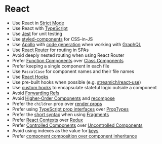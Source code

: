 # React

 * Use React in [Strict Mode]
 * Use React with [TypeScript](../typescript/README.md)
 * Use [Jest](../testing-jest/README.md) for unit testing
 * Use [styled-components] for CSS-in-JS
 * Use [Apollo] with [code generation] when working with [GraphQL]
 * Use [React Router] for routing in SPAs
 * Avoid deeply nested routing when using React Router
 * Prefer [Function Components] over [Class Components]
 * Prefer keeping a single component in each file
 * Use `PascalCase` for component names and their file names
 * Use [React Hooks]
 * Use pre-built hooks when possible (e.g. [streamich/react-use])
 * Use [custom hooks] to encapsulate stateful logic outside a component
 * Avoid [Forwarding Refs]
 * Avoid [Higher-Order Components] and [recompose]
 * Prefer the `children` prop over [render props]
 * Prefer using [TypeScript prop interfaces] over [PropTypes]
 * Prefer the [short syntax] when using [Fragments]
 * Prefer [React Contexts] over [Redux]
 * Prefer [Controlled Components] over [Uncontrolled Components]
 * Avoid using indexes as the value for [keys]
 * Prefer [component composition over component inheritance]

[Strict Mode]: https://reactjs.org/docs/strict-mode.html
[styled-components]: https://styled-components.com/
[React Hooks]: https://reactjs.org/docs/hooks-overview.html
[custom hooks]: https://reactjs.org/docs/hooks-overview.html#building-your-own-hooks
[streamich/react-use]: https://github.com/streamich/react-use
[Apollo]: https://www.apollographql.com/docs/react/
[code generation]: https://www.apollographql.com/docs/angular/features/developer-tooling/#apollo-codegen
[GraphQL]: https://graphql.org/
[Function Components]: https://reactjs.org/docs/components-and-props.tml
[Class Components]: https://reactjs.org/docs/react-component.html
[Forwarding Refs]: https://reactjs.org/docs/forwarding-refs.html
[Higher-Order Components]: https://reactjs.org/docs/higher-order-components.html
[recompose]: https://github.com/acdlite/recompose
[render props]: https://reactjs.org/docs/render-props.html
[TypeScript prop interfaces]: https://www.typescriptlang.org/docs/handbook/react-&-webpack.html#write-some-code
[PropTypes]: https://reactjs.org/docs/typechecking-with-proptypes.html
[short syntax]: https://reactjs.org/docs/fragments.html#short-syntax
[Fragments]: https://reactjs.org/docs/fragments.html
[React Contexts]: https://reactjs.org/docs/context.html
[Redux]: https://react-redux.js.org/
[Controlled Components]: https://reactjs.org/docs/forms.html#controlled-components
[Uncontrolled Components]: https://reactjs.org/docs/uncontrolled-components.html
[keys]: https://reactjs.org/docs/lists-and-keys.html#keys
[component composition over component inheritance]: https://reactjs.org/docs/composition-vs-inheritance.html
[React Router]: https://reacttraining.com/react-router/
